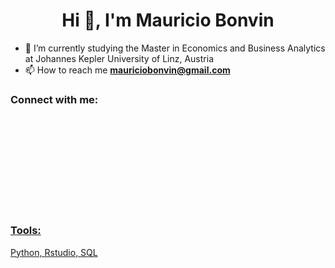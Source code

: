 <h1 align="center">Hi 👋, I'm Mauricio Bonvin</h1>

- 🌱 I’m currently studying the Master in Economics and Business Analytics at Johannes Kepler University of Linz, Austria
- 📫 How to reach me **mauriciobonvin@gmail.com**

<h3 align="left">Connect with me:</h3>
<p align="left">

<a href="https://www.linkedin.com/in/mauricio-bonvin/">
<svg>![linkedin](https://github.com/mauriciobonvin/mauriciobonvin/assets/84241596/59ada285-1547-48bc-aa8f-534a87c09642)</svg>
</p>
<h3 align="left">Tools:</h3>
Python, Rstudio, SQL

